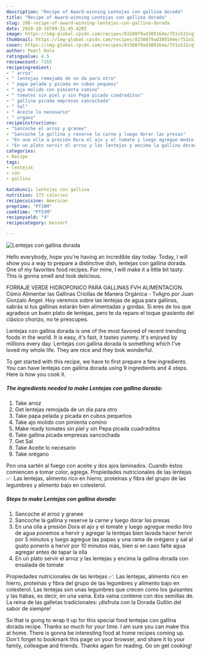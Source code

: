 ```yaml
---
description: "Recipe of Award-winning Lentejas con gallina dorada"
title: "Recipe of Award-winning Lentejas con gallina dorada"
slug: 298-recipe-of-award-winning-lentejas-con-gallina-dorada
date: 2020-10-16T09:31:45.420Z
image: https://img-global.cpcdn.com/recipes/81508f9ad309164e/751x532cq70/lentejas-con-gallina-dorada-foto-principal.jpg
thumbnail: https://img-global.cpcdn.com/recipes/81508f9ad309164e/751x532cq70/lentejas-con-gallina-dorada-foto-principal.jpg
cover: https://img-global.cpcdn.com/recipes/81508f9ad309164e/751x532cq70/lentejas-con-gallina-dorada-foto-principal.jpg
author: Pearl Hale
ratingvalue: 4.5
reviewcount: 7165
recipeingredient:
- " arroz"
- " lentejas remojada de un da para otro"
- " papa pelada y picada en cubos pequeos"
- " ajo molido con pimienta comino"
- " tomates sin piel y sin Pepa picada cuadraditos"
- " gallina picada empresas sancochada"
- " Sal"
- " Aceite lo necesario"
- " organo"
recipeinstructions:
- "Sancoche el arroz y granee"
- "Sancoche la gallina y reserve la carne y luego dorar las presas"
- "En una olla a presión Dora el ajo y el tomate y luego agregue medio litro de agua ponemos a hervir y agregar la lentejas bien lavada hacer hervir por 5 minutos y luego agregue las papas y una rama de orégano y sal al gusto ponerlo a hervir por 10 minutos más, bien si en caso falte agua agregar antes de tapar la olla"
- "En un plato servir el arroz y las lentejas y encima la gallina dorada con ensalada de tomate"
categories:
- Recipe
tags:
- lentejas
- con
- gallina

katakunci: lentejas con gallina 
nutrition: 173 calories
recipecuisine: American
preptime: "PT38M"
cooktime: "PT53M"
recipeyield: "4"
recipecategory: Dessert

---
```



![Lentejas con gallina dorada](https://img-global.cpcdn.com/recipes/81508f9ad309164e/751x532cq70/lentejas-con-gallina-dorada-foto-principal.jpg)

Hello everybody, hope you're having an incredible day today. Today, I will show you a way to prepare a distinctive dish, lentejas con gallina dorada. One of my favorites food recipes. For mine, I will make it a little bit tasty. This is gonna smell and look delicious.

FORRAJE VERDE HIDROPONICO PARA GALLINAS FVH ALIMENTACION. Cómo Alimentar las Gallinas Criollas de Manera Orgánica - TvAgro por Juan Gonzalo Angel. Hoy veremos sobre las lentejas de agua para gallinas, sabrás si tus gallinas estarán bien alimentadas y gordas. Si eres de los que agradece un buen plato de lentejas, pero te da reparo el toque grasiento del clásico chorizo, no te preocupes.

Lentejas con gallina dorada is one of the most favored of recent trending foods in the world. It is easy, it's fast, it tastes yummy. It's enjoyed by millions every day. Lentejas con gallina dorada is something which I've loved my whole life. They are nice and they look wonderful.


To get started with this recipe, we have to first prepare a few ingredients. You can have lentejas con gallina dorada using 9 ingredients and 4 steps. Here is how you cook it.

<!--inarticleads1-->

##### The ingredients needed to make Lentejas con gallina dorada:

1. Take  arroz
1. Get  lentejas remojada de un día para otro
1. Take  papa pelada y picada en cubos pequeños
1. Take  ajo molido con pimienta comino
1. Make ready  tomates sin piel y sin Pepa picada cuadraditos
1. Take  gallina picada empresas sancochada
1. Get  Sal
1. Take  Aceite lo necesario
1. Take  orégano


Pon una sartén al fuego con aceite y dos ajos laminados. Cuando éstos comiencen a tomar color, agrega. Propiedades nutricionales de las lentejas ✅. Las lentejas, alimento rico en hierro, proteínas y fibra del grupo de las legumbres y alimento bajo en colesterol. 

<!--inarticleads2-->

##### Steps to make Lentejas con gallina dorada:

1. Sancoche el arroz y granee
1. Sancoche la gallina y reserve la carne y luego dorar las presas
1. En una olla a presión Dora el ajo y el tomate y luego agregue medio litro de agua ponemos a hervir y agregar la lentejas bien lavada hacer hervir por 5 minutos y luego agregue las papas y una rama de orégano y sal al gusto ponerlo a hervir por 10 minutos más, bien si en caso falte agua agregar antes de tapar la olla
1. En un plato servir el arroz y las lentejas y encima la gallina dorada con ensalada de tomate


Propiedades nutricionales de las lentejas ✅. Las lentejas, alimento rico en hierro, proteínas y fibra del grupo de las legumbres y alimento bajo en colesterol. Las lentejas son unas legumbres que crecen como los guisantes y las habas, es decir, en una vaina. Esta vaina contiene con dos semillas de. La reina de las galletas tradicionales: ¡disfruta con la Dorada Gullón del sabor de siempre! 

So that is going to wrap it up for this special food lentejas con gallina dorada recipe. Thanks so much for your time. I am sure you can make this at home. There is gonna be interesting food at home recipes coming up. Don't forget to bookmark this page on your browser, and share it to your family, colleague and friends. Thanks again for reading. Go on get cooking!
